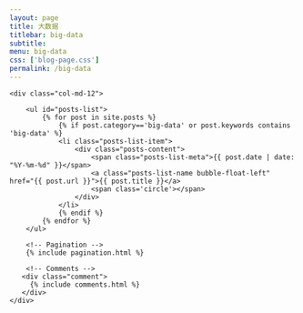 ```yaml
---
layout: page
title: 大数据
titlebar: big-data
subtitle:  
menu: big-data
css: ['blog-page.css']
permalink: /big-data
---
```


<div class="row">

    <div class="col-md-12">

        <ul id="posts-list">
            {% for post in site.posts %}
                {% if post.category=='big-data' or post.keywords contains 'big-data' %}
                <li class="posts-list-item">
                    <div class="posts-content">
                        <span class="posts-list-meta">{{ post.date | date: "%Y-%m-%d" }}</span>
                        <a class="posts-list-name bubble-float-left" href="{{ post.url }}">{{ post.title }}</a>
                        <span class='circle'></span>
                    </div>
                </li>
                {% endif %}
            {% endfor %}
        </ul> 

        <!-- Pagination -->
        {% include pagination.html %}

        <!-- Comments -->
       <div class="comment">
         {% include comments.html %}
       </div>
    </div>

</div>
<script>
    $(document).ready(function(){

        // Enable bootstrap tooltip
        $("body").tooltip({ selector: '[data-toggle=tooltip]' });

    });
</script>